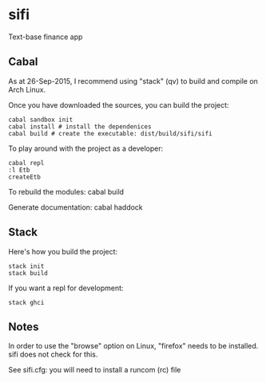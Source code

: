 # sifi
Text-base finance app

## Cabal

As at 26-Sep-2015, I recommend using "stack" (qv) to build and compile on Arch Linux.

Once you have downloaded the sources, you can build the project:

    cabal sandbox init
    cabal install # install the dependenices
    cabal build # create the executable: dist/build/sifi/sifi

To play around with the project as a developer:

    cabal repl
    :l Etb
    createEtb
    


To rebuild the modules:
cabal build

Generate documentation: cabal haddock


## Stack

Here's how you build the project:

    stack init
    stack build

If you want a repl for development:

    stack ghci
    


## Notes

In order to use the "browse" option on Linux, "firefox" needs to be installed. sifi does not check for this.

See sifi.cfg: you will need to install a runcom (rc) file 